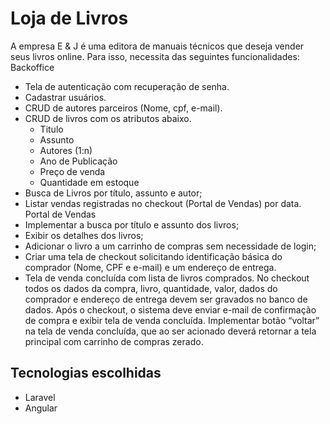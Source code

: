 # Loja de Livros
A empresa E & J é uma editora de manuais técnicos que deseja vender seus livros online. Para isso, necessita das seguintes funcionalidades:
 Backoffice
- Tela de autenticação com recuperação de senha.
- Cadastrar usuários.
- CRUD de autores parceiros (Nome, cpf, e-mail).
- CRUD de livros com os atributos abaixo.
  - Titulo
  - Assunto
  - Autores (1:n)
  - Ano de Publicação
  - Preço de venda
  - Quantidade em estoque
- Busca de Livros por título, assunto e autor;
- Listar vendas registradas no checkout (Portal de Vendas) por data.
Portal de Vendas
- Implementar a busca por título e assunto dos livros;
- Exibir os detalhes dos livros;
- Adicionar o livro a um carrinho de compras sem necessidade de login;
- Criar uma tela de checkout solicitando identificação básica do comprador
(Nome, CPF e e-mail) e um endereço de entrega.
- Tela de venda concluída com lista de livros comprados.
No checkout todos os dados da compra, livro, quantidade, valor, dados do comprador e
endereço de entrega devem ser gravados no banco de dados.
Após o checkout, o sistema deve enviar e-mail de confirmação de compra e exibir tela
de venda concluída.
Implementar botão “voltar” na tela de venda concluída, que ao ser acionado deverá
retornar a tela principal com carrinho de compras zerado.

## Tecnologias escolhidas

- Laravel
- Angular
